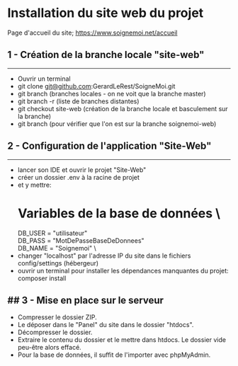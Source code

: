 # Installation du site web du projet
                     
Page d'accueil du site; https://www.soignemoi.net/accueil                     
                     
## 1 - Création de la branche locale "site-web"
  -------------------------------------------------
- Ouvrir un terminal
- git clone git@github.com:GerardLeRest/SoigneMoi.git
- git branch  (branches locales - on ne voit que la branche master)
- git branch -r (liste de branches distantes)
- git checkout site-web (création de la branche locale et basculement sur la branche)
- git branch (pour vérifier que l'on est sur la branche soignemoi-web)

## 2 - Configuration de l'application "Site-Web"
  ----------------------------------------------
- lancer son IDE et ouvrir le projet "Site-Web"
- créer un dossier .env à la racine de projet
- et y mettre:
	# Variables de la base de données \
	DB_USER = "utilisateur" \
	DB_PASS = "MotDePasseBaseDeDonnees" \
	DB_NAME = "Soignemoi" \
- changer "localhost" par l'adresse IP du site dans le fichiers config/settings (hébergeur)
- ouvrir un terminal pour installer les dépendances manquantes du projet:
	composer install 
		
## 3 - Mise en place sur le serveur
---------------------------------
- Compresser le dossier ZIP. 
- Le déposer dans le "Panel" du site dans le dossier "htdocs".
- Décompresser le dossier. 
- Extraire le contenu du dossier et le mettre dans htdocs. Le dossier vide peu-être alors effacé.
- Pour la base de données, il suffit de l'importer avec phpMyAdmin.
